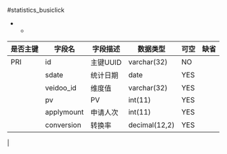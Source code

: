 #statistics_busiclick
* -
 
|是否主键	|字段名	|字段描述	|数据类型	|可空	|缺省	|
| --------|-----|-----|-----|-----|-----|
|PRI|id|主键UUID|varchar(32)|NO||
||sdate|统计日期|date|YES||
||veidoo_id|维度值|varchar(32)|YES||
||pv|PV|int(11)|YES||
||applymount|申请人次|int(11)|YES||
||conversion|转换率|decimal(12,2)|YES||
|
